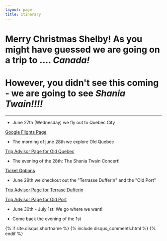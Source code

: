 ```yaml
---
layout: page
title: Itinerary
---
```



# Merry Christmas Shelby! As you might have guessed we are going on a trip to .... *Canada!*

# However, you didn't see this coming - we are going to see *Shania Twain!!!!*
-----


* June 27th (Wednesday) we fly out to Quebec City 

[Google Flights Page](https://www.google.com/flights/#search;f=RDU;t=YUL,YHU;d=2018-06-27;r=2018-07-01;px=2)

* The morning of june 28th we explore Old Quebec


[Trip Advisor Page for Old Quebec](https://www.tripadvisor.com/Attraction_Review-g155033-d573466-Reviews-Old_Quebec-Quebec_City_Quebec.html)


* The evening of the 28th: The Shania Twain Concert!

<a href="https://www1.ticketmaster.com/shania-twain-now-quebec-quebec-06-28-2018/event/31005310E6F94A97?artistid=764367&majorcatid=10001&minorcatid=2&tm_link=artist_msg-0_31005310E6F94A97&f_PPL=true&ab=efeat5787v1#efeat4212"> Ticket Options </a>

* June 29th we checkout out the "Terrasse Dufferin" and the "Old Port"

[Trip Advisor Page for Terrase Dufferin](https://www.tripadvisor.com/Attraction_Review-g155033-d155589-Reviews-Terrasse_Dufferin-Quebec_City_Quebec.html)

[Trip Advisor Page for Old Port](https://www.tripadvisor.com/Attraction_Review-g155033-d169657-Reviews-Old_Port-Quebec_City_Quebec.html)

* June 30th - July 1st: We go where we want!

* Come back the evening of the 1st 


{% if site.disqus.shortname %}
  {% include disqus_comments.html %}
{% endif %}





